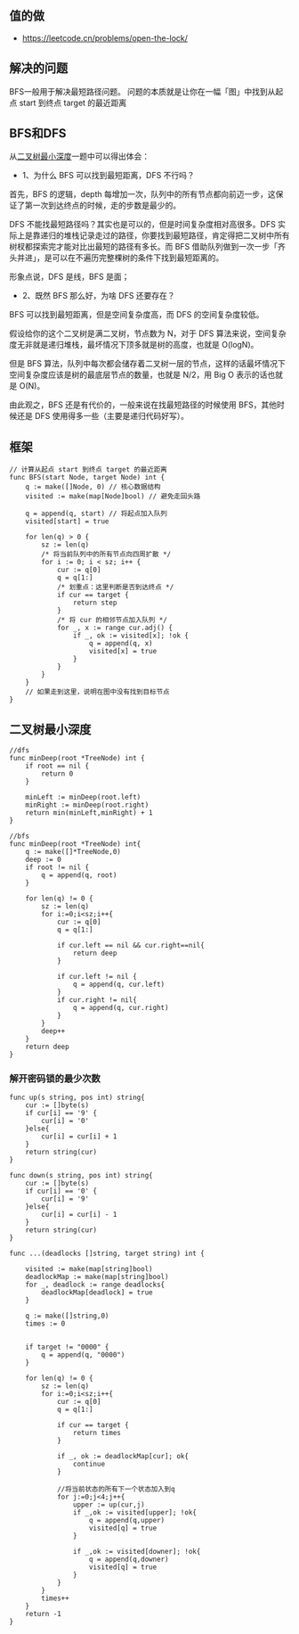 ## 值的做
- https://leetcode.cn/problems/open-the-lock/



## 解决的问题
BFS一般用于解决最短路径问题。
问题的本质就是让你在一幅「图」中找到从起点 start 到终点 target 的最近距离

## BFS和DFS
从[二叉树最小深度](#二叉树最小深度)一题中可以得出体会：

- 1、为什么 BFS 可以找到最短距离，DFS 不行吗？

首先，BFS 的逻辑，depth 每增加一次，队列中的所有节点都向前迈一步，这保证了第一次到达终点的时候，走的步数是最少的。

DFS 不能找最短路径吗？其实也是可以的，但是时间复杂度相对高很多。DFS 实际上是靠递归的堆栈记录走过的路径，你要找到最短路径，肯定得把二叉树中所有树杈都探索完才能对比出最短的路径有多长。而 BFS 借助队列做到一次一步「齐头并进」，是可以在不遍历完整棵树的条件下找到最短距离的。

形象点说，DFS 是线，BFS 是面；

- 2、既然 BFS 那么好，为啥 DFS 还要存在？

BFS 可以找到最短距离，但是空间复杂度高，而 DFS 的空间复杂度较低。

假设给你的这个二叉树是满二叉树，节点数为 N，对于 DFS 算法来说，空间复杂度无非就是递归堆栈，最坏情况下顶多就是树的高度，也就是 O(logN)。

但是 BFS 算法，队列中每次都会储存着二叉树一层的节点，这样的话最坏情况下空间复杂度应该是树的最底层节点的数量，也就是 N/2，用 Big O 表示的话也就是 O(N)。

由此观之，BFS 还是有代价的，一般来说在找最短路径的时候使用 BFS，其他时候还是 DFS 使用得多一些（主要是递归代码好写）。


## 框架
```golang
// 计算从起点 start 到终点 target 的最近距离
func BFS(start Node, target Node) int {
    q := make([]Node, 0) // 核心数据结构
    visited := make(map[Node]bool) // 避免走回头路
    
    q = append(q, start) // 将起点加入队列
    visited[start] = true

    for len(q) > 0 {
        sz := len(q)
        /* 将当前队列中的所有节点向四周扩散 */
        for i := 0; i < sz; i++ {
            cur := q[0]
            q = q[1:]
            /* 划重点：这里判断是否到达终点 */
            if cur == target {
                return step
            }
            /* 将 cur 的相邻节点加入队列 */
            for _, x := range cur.adj() {
                if _, ok := visited[x]; !ok {
                    q = append(q, x)
                    visited[x] = true
                }
            }
        }
    }
    // 如果走到这里，说明在图中没有找到目标节点
}
```


## 二叉树最小深度
```golang
//dfs
func minDeep(root *TreeNode) int {
    if root == nil {
        return 0
    }

    minLeft := minDeep(root.left)
    minRight := minDeep(root.right)
    return min(minLeft,minRight) + 1
}
```

```golang
//bfs
func minDeep(root *TreeNode) int{
    q := make([]*TreeNode,0)
    deep := 0
    if root != nil {
        q = append(q, root)
    }

    for len(q) != 0 {
        sz := len(q)
        for i:=0;i<sz;i++{
            cur := q[0]
            q = q[1:]

            if cur.left == nil && cur.right==nil{
                return deep
            }

            if cur.left != nil {
                q = append(q, cur.left)
            }
            if cur.right != nil{
                q = append(q, cur.right)
            }
        }
        deep++
    }
    return deep
}
```



### 解开密码锁的最少次数
```golang
func up(s string, pos int) string{
    cur := []byte(s)
    if cur[i] == '9' {
        cur[i] = '0'
    }else{
        cur[i] = cur[i] + 1
    }
    return string(cur)
}

func down(s string, pos int) string{
    cur := []byte(s)
    if cur[i] == '0' {
        cur[i] = '9'
    }else{
        cur[i] = cur[i] - 1
    }
    return string(cur)
}

func ...(deadlocks []string, target string) int {
    
    visited := make(map[string]bool)
    deadlockMap := make(map[string]bool)
    for _, deadlock := range deadlocks{
        deadlockMap[deadlock] = true
    }

    q := make([]string,0)
    times := 0


    if target != "0000" {
        q = append(q, "0000")
    }

    for len(q) != 0 {
        sz := len(q)
        for i:=0;i<sz;i++{
            cur := q[0]
            q = q[1:]

            if cur == target {
                return times                
            }

            if _, ok := deadlockMap[cur]; ok{
                continue
            }

            //将当前状态的所有下一个状态加入到q
            for j:=0;j<4;j++{
                upper := up(cur,j)
                if _,ok := visited[upper]; !ok{
                    q = append(q,upper)
                    visited[q] = true
                }

                if _,ok := visited[downer]; !ok{
                    q = append(q,downer)
                    visited[q] = true
                }
            }
        }
        times++
    }
    return -1
}
```